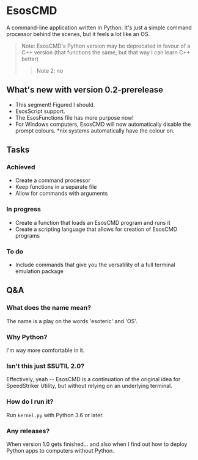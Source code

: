 # EsosCMD
A command-line application written in Python. It's just a simple command processor behind the scenes, but it feels a lot like an OS.

> Note: EsosCMD's Python version may be deprecated in favour of a C++ version (that functions the same, but that way I can learn C++ better)
> > Note 2: no

## What's new with version 0.2-prerelease
- This segment! Figured I should.
- EsosScript support.
- The EsosFunctions file has more purpose now!
- For Windows computers, EsosCMD will now automatically disable the prompt colours. *nix systems automatically have the colour on.

## Tasks
### Achieved
- Create a command processor
- Keep functions in a separate file
- Allow for commands with arguments
### In progress
- Create a function that loads an EsosCMD program and runs it
- Create a scripting language that allows for creation of EsosCMD programs
### To do
- Include commands that give you the versatility of a full terminal emulation package

## Q&A
### What does the name mean?
The name is a play on the words 'esoteric' and 'OS'.

### Why Python?
I'm way more comfortable in it.

### Isn't this just SSUTIL 2.0?
Effectively, yeah -- EsosCMD is a continuation of the original idea for SpeedStriker Utility, but without relying on an underlying terminal.

### How do I run it?
Run `kernel.py` with Python 3.6 or later.

### Any releases?
When version 1.0 gets finished... and also when I find out how to deploy Python apps to computers without Python.

